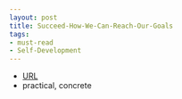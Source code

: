 ```yaml
---
layout: post
title: Succeed-How-We-Can-Reach-Our-Goals
tags:
- must-read
- Self-Development
---
```



- [URL](https://www.audible.com/pd/Self-Development/Succeed-How-We-Can-Reach-Our-Goals-Audiobook/B004FWLM24)
- practical, concrete
